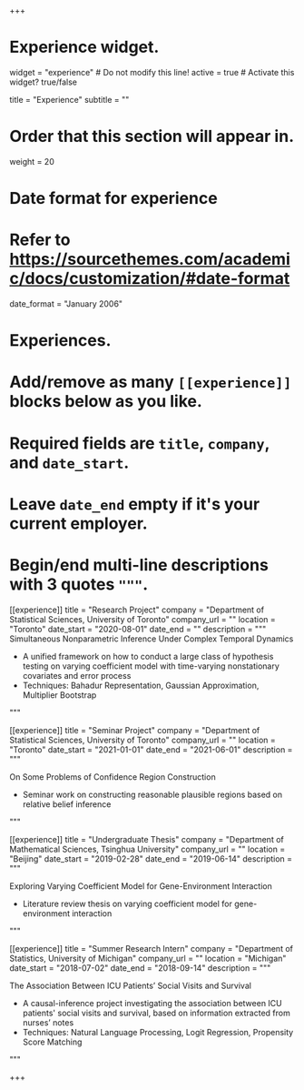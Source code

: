 +++
# Experience widget.
widget = "experience"  # Do not modify this line!
active = true  # Activate this widget? true/false

title = "Experience"
subtitle = ""

# Order that this section will appear in.
weight = 20

# Date format for experience
#   Refer to https://sourcethemes.com/academic/docs/customization/#date-format
date_format = "January 2006"

# Experiences.
#   Add/remove as many `[[experience]]` blocks below as you like.
#   Required fields are `title`, `company`, and `date_start`.
#   Leave `date_end` empty if it's your current employer.
#   Begin/end multi-line descriptions with 3 quotes `"""`.

[[experience]]
  title = "Research Project"
  company = "Department of Statistical Sciences, University of Toronto"
  company_url = ""
  location = "Toronto"
  date_start = "2020-08-01"
  date_end = ""
  description = """
  Simultaneous Nonparametric Inference Under Complex Temporal Dynamics

* 	A unified framework on how to conduct a large class of hypothesis testing on varying coefficient model with time-varying nonstationary covariates and error process
*	Techniques: Bahadur Representation, Gaussian Approximation, Multiplier Bootstrap


"""

[[experience]]
  title = "Seminar Project"
  company = "Department of Statistical Sciences, University of Toronto"
  company_url = ""
  location = "Toronto"
  date_start = "2021-01-01"
  date_end = "2021-06-01"
  description = """
  
  On Some Problems of Confidence Region Construction

* Seminar work on constructing reasonable plausible regions based on relative belief inference

"""

[[experience]]
  title = "Undergraduate Thesis"
  company = "Department of Mathematical Sciences, Tsinghua University"
  company_url = ""
  location = "Beijing"
  date_start = "2019-02-28"
  date_end = "2019-06-14"
  description = """
  
  Exploring Varying Coefficient Model for Gene-Environment Interaction

* Literature review thesis on varying coefficient model for gene-environment interaction

"""

[[experience]]
  title = "Summer Research Intern"
  company = "Department of Statistics, University of Michigan"
  company_url = ""
  location = "Michigan"
  date_start = "2018-07-02"
  date_end = "2018-09-14"
  description = """
  
  The Association Between ICU Patients’ Social Visits and Survival

*	A causal-inference project investigating the association between ICU patients' social visits and survival, based on information extracted from nurses’ notes
*	Techniques: Natural Language Processing, Logit Regression, Propensity Score Matching

  """

+++
